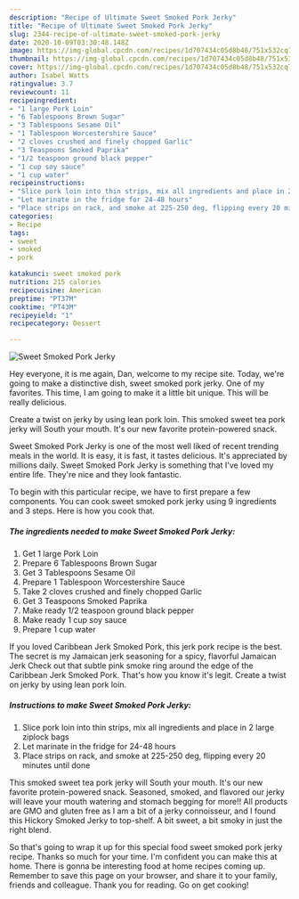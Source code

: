 ```yaml
---
description: "Recipe of Ultimate Sweet Smoked Pork Jerky"
title: "Recipe of Ultimate Sweet Smoked Pork Jerky"
slug: 2344-recipe-of-ultimate-sweet-smoked-pork-jerky
date: 2020-10-09T03:30:48.148Z
image: https://img-global.cpcdn.com/recipes/1d707434c05d8b48/751x532cq70/sweet-smoked-pork-jerky-recipe-main-photo.jpg
thumbnail: https://img-global.cpcdn.com/recipes/1d707434c05d8b48/751x532cq70/sweet-smoked-pork-jerky-recipe-main-photo.jpg
cover: https://img-global.cpcdn.com/recipes/1d707434c05d8b48/751x532cq70/sweet-smoked-pork-jerky-recipe-main-photo.jpg
author: Isabel Watts
ratingvalue: 3.7
reviewcount: 11
recipeingredient:
- "1 large Pork Loin"
- "6 Tablespoons Brown Sugar"
- "3 Tablespoons Sesame Oil"
- "1 Tablespoon Worcestershire Sauce"
- "2 cloves crushed and finely chopped Garlic"
- "3 Teaspoons Smoked Paprika"
- "1/2 teaspoon ground black pepper"
- "1 cup soy sauce"
- "1 cup water"
recipeinstructions:
- "Slice pork loin into thin strips, mix all ingredients and place in 2 large ziplock bags"
- "Let marinate in the fridge for 24-48 hours"
- "Place strips on rack, and smoke at 225-250 deg, flipping every 20 minutes until done"
categories:
- Recipe
tags:
- sweet
- smoked
- pork

katakunci: sweet smoked pork 
nutrition: 215 calories
recipecuisine: American
preptime: "PT37M"
cooktime: "PT43M"
recipeyield: "1"
recipecategory: Dessert

---
```



![Sweet Smoked Pork Jerky](https://img-global.cpcdn.com/recipes/1d707434c05d8b48/751x532cq70/sweet-smoked-pork-jerky-recipe-main-photo.jpg)

Hey everyone, it is me again, Dan, welcome to my recipe site. Today, we're going to make a distinctive dish, sweet smoked pork jerky. One of my favorites. This time, I am going to make it a little bit unique. This will be really delicious.

Create a twist on jerky by using lean pork loin. This smoked sweet tea pork jerky will South your mouth. It&#39;s our new favorite protein-powered snack.

Sweet Smoked Pork Jerky is one of the most well liked of recent trending meals in the world. It is easy, it is fast, it tastes delicious. It's appreciated by millions daily. Sweet Smoked Pork Jerky is something that I've loved my entire life. They're nice and they look fantastic.


To begin with this particular recipe, we have to first prepare a few components. You can cook sweet smoked pork jerky using 9 ingredients and 3 steps. Here is how you cook that.

<!--inarticleads1-->

##### The ingredients needed to make Sweet Smoked Pork Jerky:

1. Get 1 large Pork Loin
1. Prepare 6 Tablespoons Brown Sugar
1. Get 3 Tablespoons Sesame Oil
1. Prepare 1 Tablespoon Worcestershire Sauce
1. Take 2 cloves crushed and finely chopped Garlic
1. Get 3 Teaspoons Smoked Paprika
1. Make ready 1/2 teaspoon ground black pepper
1. Make ready 1 cup soy sauce
1. Prepare 1 cup water


If you loved Caribbean Jerk Smoked Pork, this jerk pork recipe is the best. The secret is my Jamaican jerk seasoning for a spicy, flavorful Jamaican Jerk Check out that subtle pink smoke ring around the edge of the Caribbean Jerk Smoked Pork. That&#39;s how you know it&#39;s legit. Create a twist on jerky by using lean pork loin. 

<!--inarticleads2-->

##### Instructions to make Sweet Smoked Pork Jerky:

1. Slice pork loin into thin strips, mix all ingredients and place in 2 large ziplock bags
1. Let marinate in the fridge for 24-48 hours
1. Place strips on rack, and smoke at 225-250 deg, flipping every 20 minutes until done


This smoked sweet tea pork jerky will South your mouth. It&#39;s our new favorite protein-powered snack. Seasoned, smoked, and flavored our jerky will leave your mouth watering and stomach begging for more!! All products are GMO and gluten free as I am a bit of a jerky connoisseur, and I found this Hickory Smoked Jerky to top-shelf. A bit sweet, a bit smoky in just the right blend. 

So that's going to wrap it up for this special food sweet smoked pork jerky recipe. Thanks so much for your time. I'm confident you can make this at home. There is gonna be interesting food at home recipes coming up. Remember to save this page on your browser, and share it to your family, friends and colleague. Thank you for reading. Go on get cooking!
